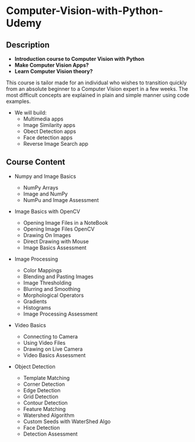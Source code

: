 # Computer-Vision-with-Python-Udemy

 ## Description
  * **Introduction course to Computer Vision with Python**
  * **Make Computer Vision Apps?**
  * **Learn Computer Vision theory?**

This course is tailor made for an individual who wishes to transition quickly from an absolute beginner to a Computer Vision expert in a few weeks. The most difficult concepts are explained in plain and simple manner using code examples.  

* We will build:  
    * Multimedia apps
    * Image Similarity apps
    * Obect Detection apps
    *  Face detection apps
    * Reverse Image Search app

## Course Content
* Numpy and Image Basics
    * NumPy Arrays
    * Image and NumPy
    * NumPu and Image Assessment

* Image Basics with OpenCV
    * Opening Image Files in a NoteBook
    * Opening Image Files OpenCV
    * Drawing On Images
    * Direct Drawing with Mouse
    * Image Basics Assessment

* Image Processing
    * Color Mappings
    * Blending and Pasting Images
    * Image Thresholding
    * Blurring and Smoothing
    * Morphological Operators
    * Gradients
    * Histograms
    * Image Processing Assessment

* Video Basics
    * Connecting to Camera
    * Using Video Files
    * Drawing on Live Camera
    * Video Basics Assessment

* Object Detection
    * Template Matching
    * Corner Detection
    * Edge Detection
    * Grid Detection
    * Contour Detection
    * Feature Matching
    * Watershed Algorithm
    * Custom Seeds with WaterShed Algo
    * Face Detection
    * Detection Assessment
    